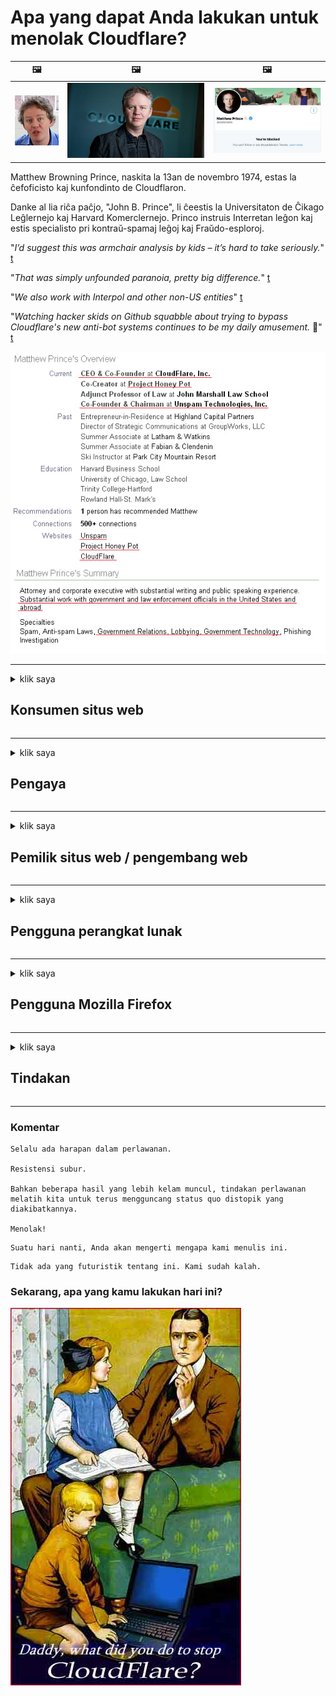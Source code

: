 # Apa yang dapat Anda lakukan untuk menolak Cloudflare?

| 🖼 | 🖼 | 🖼 |
| --- | --- | --- |
| ![](../image/matthew_prince_teen.jpg) | ![](../image/matthew_prince.jpg) | ![](../image/blockedbymatthewprince.jpg) |


Matthew Browning Prince, naskita la 13an de novembro 1974, estas la ĉefoficisto kaj kunfondinto de Cloudflaron.

Danke al lia riĉa paĉjo, "John B. Prince", li ĉeestis la Universitaton de Ĉikago Leĝlernejo kaj Harvard Komerclernejo.
Princo instruis Interretan leĝon kaj estis specialisto pri kontraŭ-spamaj leĝoj kaj Fraŭdo-esploroj.


"*I’d suggest this was armchair analysis by kids – it’s hard to take seriously.*" [t](https://www.theguardian.com/technology/2015/nov/19/cloudflare-accused-by-anonymous-helping-isis)

"*That was simply unfounded paranoia, pretty big difference.*"  [t](https://twitter.com/xxdesmus/status/992757936123359233)

"*We also work with Interpol and other non-US entities*" [t](https://twitter.com/eastdakota/status/1203028504184360960)

"*Watching hacker skids on Github squabble about trying to bypass Cloudflare's new anti-bot systems continues to be my daily amusement.* 🍿" [t](https://twitter.com/eastdakota/status/1273277839102656515)


![](../image/whoismp.jpg)

---


<details>
<summary>klik saya

## Konsumen situs web
</summary>


- Jika situs web yang Anda suka menggunakan Cloudflare, beri tahu mereka untuk tidak menggunakan Cloudflare.
  - Merengek di media sosial seperti Facebook, Reddit, Twitter atau Mastodon tidak ada bedanya. [Tindakan lebih keras daripada hashtag.](https://twitter.com/phyzonloop/status/1274132092490862594)
  - Cobalah untuk menghubungi pemilik situs web jika Anda ingin menjadikan diri Anda berguna.

[Kata Cloudflare](https://github.com/Eloston/ungoogled-chromium/issues/783):
```
Kami menyarankan agar Anda menghubungi administrator untuk layanan atau situs tertentu yang bermasalah dan berbagi pengalaman Anda.
```

[Jika Anda tidak memintanya, pemilik situs web tidak pernah tahu masalah ini.](../PEOPLE.md)

![](../image/liberapay.jpg)

[Contoh sukses](https://counterpartytalk.org/t/turn-off-cloudflare-on-counterparty-co-plz/164/5).<br>
Anda punya masalah? [Angkat suara Anda sekarang.](https://github.com/maraoz/maraoz.github.io/issues/1) Contoh di bawah ini.

```
Anda hanya membantu sensor perusahaan dan pengawasan massal.
http://crimeflare.eu.org
```

```
Halaman web Anda berada di taman pribadi berdinding CloudFlare yang menyalahgunakan privasi.
http://crimeflare.eu.org
```

- Luangkan waktu untuk membaca kebijakan privasi situs web.
  - jika situs web berada di belakang Cloudflare atau situs web menggunakan layanan yang terhubung ke Cloudflare.

Itu harus menjelaskan apa itu "Cloudflare", dan meminta izin untuk membagikan data Anda dengan Cloudflare. Kegagalan untuk melakukannya akan mengakibatkan pelanggaran kepercayaan dan situs web yang dipermasalahkan harus dihindari.

[Contoh kebijakan privasi yang dapat diterima ada di sini](https://archive.is/bDlTz) ("Subprocessors" > "Entity Name")

```
Saya telah membaca kebijakan privasi Anda dan saya tidak dapat menemukan kata Cloudflare.
Saya menolak untuk berbagi data dengan Anda jika Anda terus memberikan data saya ke Cloudflare.
http://crimeflare.eu.org
```

Ini adalah contoh kebijakan privasi yang tidak memiliki kata Cloudflare.
[Liberland Jobs](https://archive.is/daKIr) [privacy policy](https://docsend.com/view/feiwyte):

![](../image/cfwontobey.jpg)

Cloudflare memiliki kebijakan privasi mereka sendiri.
[Cloudflare suka melakukan doxxing.](https://www.reddit.com/r/GamerGhazi/comments/2s64fe/be_wary_reporting_to_cloudflare/)

Berikut adalah contoh yang bagus untuk formulir pendaftaran situs web.
AFAIK, tidak ada situs web yang melakukan ini. Apakah Anda akan mempercayai mereka?

```
Dengan mengklik "Daftar ke XYZ", Anda menyetujui persyaratan layanan dan pernyataan privasi kami.
Anda juga setuju untuk membagikan data Anda dengan Cloudflare dan juga menyetujui pernyataan privasi cloudflare.
Jika Cloudflare membocorkan informasi Anda atau tidak mengizinkan Anda terhubung ke server kami, itu bukan kesalahan kami. [*]

[ Daftar ] [ Saya tidak setuju ]
```
[*] [PEOPLE.md](../PEOPLE.md)


- Cobalah untuk tidak menggunakan layanan mereka. Ingat Anda sedang diawasi oleh Cloudflare.
  - ["I'm in your TLS, sniffin' your passworz"](../image/iminurtls.jpg)

- Cari situs lain. Ada alternatif dan peluang di internet!

- Yakinkan teman Anda untuk menggunakan Tor setiap hari.
  - Anonimitas harus menjadi standar internet terbuka!
  - [Perhatikan bahwa proyek Tor tidak menyukai proyek ini.](../HISTORY.md)

</details>

------

<details>
<summary>klik saya

## Pengaya
</summary>

- Jika browser Anda adalah Firefox, Tor Browser, atau Ungoogled Chromium gunakan salah satu add-on di bawah ini.
  - Jika Anda ingin menambahkan add-on baru, tanyakan terlebih dahulu.


| Nama | Pengembang | Dukung | Dapat Memblokir | Dapat Memberitahu | Chrome |
| -------- | -------- | -------- | -------- | -------- | -------- |
| [Bloku Cloudflaron MITM-Atakon](../subfiles/about.bcma.md) | #Addon | [ ? ](http://crimeflare.eu.org/) | **Iya**     | **Iya**     |  **Iya** |
| [Ĉu ligoj estas vundeblaj al MITM-atako?](../subfiles/about.ismm.md) | #Addon | [ ? ](http://crimeflare.eu.org/) | Tidak     | **Iya**     |  **Iya** |
| [Ĉu ĉi tiuj ligoj blokos Tor-uzanton?](../subfiles/about.isat.md) | #Addon | [ ? ](http://crimeflare.eu.org/) | Tidak     | **Iya**     |  **Iya** |
| [Block Cloudflare MITM Attack](https://trac.torproject.org/projects/tor/attachment/ticket/24351/block_cloudflare_mitm_attack-1.0.14.1-an%2Bfx.xpi)<br>[**DELETED BY TOR PROJECT**](../HISTORY.md) | nullius | [ ? ](../tool/block_cloudflare_mitm_fx), [Link](http://crimeflare.eu.org/) | **Iya**     | **Iya**     |  Tidak |
| [TPRB](http://34ahehcli3epmhbu2wbl6kw6zdfl74iyc4vg3ja4xwhhst332z3knkyd.onion/) | Sw | [ ? ](http://34ahehcli3epmhbu2wbl6kw6zdfl74iyc4vg3ja4xwhhst332z3knkyd.onion/) | **Iya**     | **Iya**     |  Tidak |
| [Detect Cloudflare](https://addons.mozilla.org/en-US/firefox/addon/detect-cloudflare/) | Frank Otto | [ ? ](https://github.com/traktofon/cf-detect) | Tidak     | **Iya**     |  Tidak |
| [True Sight](https://addons.mozilla.org/en-US/firefox/addon/detect-cloudflare-plus/) | claustromaniac | [ ? ](https://github.com/claustromaniac/detect-cloudflare-plus) | Tidak     | **Iya**     |  Tidak |
| [Which Cloudflare datacenter am I visiting?](https://addons.mozilla.org/en-US/firefox/addon/cf-pop/) | 依云 | [ ? ](https://github.com/lilydjwg/cf-pop) | Tidak     | **Iya**     |  Tidak |


- "Decentraleyes" dapat menghentikan koneksi ke "CDNJS (Cloudflare)".
  - Ini mencegah banyak permintaan mencapai jaringan, dan melayani file lokal agar situs tidak rusak.
  - Pengembang menjawab: "[very concerning indeed](https://github.com/Synzvato/decentraleyes/issues/236#issuecomment-352049501)", "[widespread usage severely centralizes the web](https://github.com/Synzvato/decentraleyes/issues/251#issuecomment-366752049)"

- [Anda juga dapat menghapus atau tidak mempercayai sertifikat Cloudflare dari Otoritas Sertifikat (CA) Anda.](https://www.ssl.com/how-to/remove-root-certificate-firefox/)

</details>

------

<details>
<summary>klik saya

## Pemilik situs web / pengembang web
</summary>


![](../image/word_cloudflarefree.jpg)

- Jangan gunakan solusi Cloudflare, Titik.
  - Anda bisa melakukan lebih baik dari itu, bukan? [Berikut cara menghapus langganan, paket, domain, atau akun Cloudflare.](https://support.cloudflare.com/hc/en-us/articles/200167776-Removing-subscriptions-plans-domains-or-accounts)

| 🖼 | 🖼 |
| --- | --- |
| ![](../image/htmlalertcloudflare.jpg) | ![](../image/htmlalertcloudflare2.jpg) |

- Ingin lebih banyak pelanggan? Kamu tahu apa yang harus dilakukan. Petunjuknya adalah "di atas garis".
  - [Halo, Anda menulis "Kami menjaga privasi Anda dengan serius" tetapi saya mendapat "Kesalahan 403 Proxy Anonim Terlarang Tidak Diizinkan".](https://it.slashdot.org/story/19/02/19/0033255/stop-saying-we-take-your-privacy-and-security-seriously) Mengapa Anda memblokir Tor atau VPN? Dan mengapa Anda memblokir email sementara?

![](../image/anonexist.jpg)

- Menggunakan Cloudflare akan meningkatkan kemungkinan pemadaman. Pengunjung tidak dapat mengakses situs web Anda jika server Anda tidak aktif atau Cloudflare sedang down.
  - [Apakah Anda benar-benar berpikir Cloudflare tidak pernah turun?](https://www.ibtimes.com/cloudflare-down-not-working-sites-producing-504-gateway-timeout-errors-2618008) [Another](https://twitter.com/Jedduff/status/1097875615997399040) [sample](https://twitter.com/search?f=tweets&vertical=default&q=Cloudflare%20is%20having%20problems). [Need more](../PEOPLE.md)?

![](../image/cloudflareinternalerror.jpg)

- Menggunakan Cloudflare untuk membuat proxy "layanan API", "server pembaruan perangkat lunak", atau "umpan RSS" Anda akan merugikan pelanggan Anda. Seorang pelanggan menelepon Anda dan berkata "Saya tidak dapat menggunakan API Anda lagi", dan Anda tidak tahu apa yang sedang terjadi. Cloudflare dapat memblokir pelanggan Anda secara diam-diam. Apakah menurut Anda tidak apa-apa?
  - Ada banyak klien pembaca RSS dan layanan online pembaca RSS. Mengapa Anda menerbitkan umpan RSS jika Anda tidak mengizinkan orang untuk berlangganan?

![](../image/rssfeedovercf.jpg)

- Apakah Anda memerlukan sertifikat HTTPS? Gunakan "Let's Encrypt" atau beli saja dari perusahaan CA.

- Apakah Anda membutuhkan server DNS? Tidak dapat menyiapkan server Anda sendiri? Bagaimana dengan mereka: [Hurricane Electric Free DNS](https://dns.he.net/), [Dyn.com](https://dyn.com/dns/), [1984 Hosting](https://www.1984hosting.com/), [Afraid.Org (Admin menghapus akun Anda jika Anda menggunakan TOR)](https://freedns.afraid.org/)

- Mencari layanan hosting? Gratis saja? Bagaimana dengan mereka: [Onion Service](http://vww6ybal4bd7szmgncyruucpgfkqahzddi37ktceo3ah7ngmcopnpyyd.onion/en/security/network-security/tor/onionservices-best-practices), [Free Web Hosting Area](https://freewha.com/), [Autistici/Inventati Web Site Hosting](https://www.autinv5q6en4gpf4.onion/services/website), [Github Pages](https://pages.github.com/), [Surge](https://surge.sh/)
  - [Alternatif untuk Cloudflare](../subfiles/cloudflare-alternatives.md)

- Apakah Anda menggunakan "cloudflare-ipfs.com"? [Apakah Anda tahu Cloudflare IPFS buruk?](../PEOPLE.md)

- Instal Firewall Aplikasi Web seperti OWASP dan Fail2Ban di server Anda dan konfigurasikan dengan benar.
  - Memblokir Tor bukanlah solusi. Jangan menghukum semua orang hanya untuk pengguna kecil yang buruk.

- Arahkan ulang atau blokir pengguna "Cloudflare Warp" dari mengakses situs web Anda. Dan berikan alasan jika Anda bisa.

> Daftar IP: "[Rentang IP Cloudflare saat ini](cloudflare_inc/)"

> A: Blokir saja mereka

```
server {
...
deny 173.245.48.0/20;
deny 103.21.244.0/22;
deny 103.22.200.0/22;
deny 103.31.4.0/22;
deny 141.101.64.0/18;
deny 108.162.192.0/18;
deny 190.93.240.0/20;
deny 188.114.96.0/20;
deny 197.234.240.0/22;
deny 198.41.128.0/17;
deny 162.158.0.0/15;
deny 104.16.0.0/12;
deny 172.64.0.0/13;
deny 131.0.72.0/22;
deny 2400:cb00::/32;
deny 2606:4700::/32;
deny 2803:f800::/32;
deny 2405:b500::/32;
deny 2405:8100::/32;
deny 2a06:98c0::/29;
deny 2c0f:f248::/32;
...
}
```

> B: Alihkan ke halaman peringatan

```
http {
...
geo $iscf {
default 0;
173.245.48.0/20 1;
103.21.244.0/22 1;
103.22.200.0/22 1;
103.31.4.0/22 1;
141.101.64.0/18 1;
108.162.192.0/18 1;
190.93.240.0/20 1;
188.114.96.0/20 1;
197.234.240.0/22 1;
198.41.128.0/17 1;
162.158.0.0/15 1;
104.16.0.0/12 1;
172.64.0.0/13 1;
131.0.72.0/22 1;
2400:cb00::/32 1;
2606:4700::/32 1;
2803:f800::/32 1;
2405:b500::/32 1;
2405:8100::/32 1;
2a06:98c0::/29 1;
2c0f:f248::/32 1;
}
...
}

server {
...
if ($iscf) {rewrite ^ https://example.com/cfwsorry.php;}
...
}

<?php
header('HTTP/1.1 406 Not Acceptable');
echo <<<CLOUDFLARED
Thank you for visiting ourwebsite.com!<br />
We are sorry, but we can't serve you because your connection is being intercepted by Cloudflare.<br />
Please read http://crimeflare.eu.org for more information.<br />
CLOUDFLARED;
die();
```

- Siapkan Tor Onion Service atau I2P insite jika Anda percaya pada kebebasan dan menyambut pengguna anonim.

- Mintalah saran dari operator situs web ganda Clearnet / Tor lainnya dan dapatkan teman anonim!

</details>

------

<details>
<summary>klik saya

## Pengguna perangkat lunak
</summary>


- Discord menggunakan CloudFlare. Alternatif? Kami merekomendasikan [**Briar** (Android)](https://f-droid.org/en/packages/org.briarproject.briar.android/), [Ricochet (PC)](https://ricochet.im/), [Tox + Tor (Android/PC)](https://tox.chat/download.html)
  - Briar menyertakan daemon Tor sehingga Anda tidak perlu menginstal Orbot.
  - Pengembang Qwtch, Buka Privasi, menghapus proyek stop_cloudflare dari layanan git mereka tanpa pemberitahuan.

- Jika Anda menggunakan Debian GNU / Linux, atau turunannya, berlangganan: [bug #831835](https://bugs.debian.org/cgi-bin/bugreport.cgi?bug=831835). Dan jika Anda bisa, membantu memverifikasi tambalan, dan membantu pengelola sampai pada kesimpulan yang benar tentang apakah itu harus diterima.

- Selalu rekomendasikan browser ini.

| Nama | Pengembang | Dukung | Komentar |
| -------- | -------- | -------- | -------- |
| [Ungoogled-Chromium](https://ungoogled-software.github.io/ungoogled-chromium-binaries/) | Eloston | [ ? ](https://github.com/Eloston/ungoogled-chromium) | PC (Win, Mac, Linux)  _!Tor_ |
| [Bromite](https://www.bromite.org/fdroid) | Bromite | [ ? ](https://github.com/bromite/bromite/issues) | Android  _!Tor_ |
| [Tor Browser](https://www.torproject.org/download/) | Tor Project | [ ? ](https://support.torproject.org/) | PC (Win, Mac, Linux)  _Tor_|
| [Tor Browser Android](https://www.torproject.org/download/) | Tor Project | [ ? ](https://support.torproject.org/) | Android  _Tor_|
| [Onion Browser](https://itunes.apple.com/us/app/onion-browser/id519296448?mt=8) | Mike Tigas | [ ? ](https://github.com/OnionBrowser/OnionBrowser/issues) | Apple iOS  _Tor_|
| [GNU/Icecat](https://www.gnu.org/software/gnuzilla/) | GNU | [ ? ](https://www.gnu.org/software/gnuzilla/) | PC (Linux) |
| [IceCatMobile](https://f-droid.org/en/packages/org.gnu.icecat/) | GNU | [ ? ](https://lists.gnu.org/mailman/listinfo/bug-gnuzilla) | Android |
| [Iridium Browser](https://iridiumbrowser.de/about/) | Iridium | [ ? ](https://github.com/iridium-browser/iridium-browser/) | PC (Win, Mac, Linux, OpenBSD) |


Privasi perangkat lunak lain tidak sempurna. Ini tidak berarti browser Tor "sempurna".
Tidak ada 100% aman atau 100% pribadi di internet dan teknologi.

- Tidak ingin menggunakan Tor? Anda dapat menggunakan browser apa pun dengan Tor daemon.
  - [Perhatikan bahwa proyek Tor tidak menyukai ini.](https://support.torproject.org/tbb/tbb-9/) Gunakan Tor Browser jika Anda bisa melakukannya.
- [Cara menggunakan Chromium dengan Tor](../subfiles/chromium_tor.md)


Mari kita bicara tentang privasi perangkat lunak lain.

- [Jika Anda benar-benar perlu menggunakan Firefox, pilih "Firefox ESR".](https://www.mozilla.org/en-US/firefox/organizations/)
  - [Firefox - Pengawas Spyware](https://spyware.neocities.org/articles/firefox.html)
  - [Firefox menolak kebebasan berbicara, melarang kebebasan berbicara](https://web.archive.org/web/20200423010026/https://reclaimthenet.org/firefox-rejects-free-speech-bans-free-speech-commenting-plugin-dissenter-from-its-extensions-gallery/)
  - ["100+ suara negatif. Sepertinya meminta perusahaan perangkat lunak untuk tetap berpegang pada ... perangkat lunak sudah terlalu berlebihan akhir-akhir ini."](https://old.reddit.com/r/firefox/comments/gutdiw/weve_got_work_to_do_the_mozilla_blog/fslbbb6/)
  - [Eh, mengapa Firefox menampilkan tautan sponsor di bilah URL saya?](https://www.reddit.com/r/firefox/comments/jybx2w/uh_why_is_firefox_showing_me_sponsored_links_in/)
  - [Mozilla - Penjelmaan Iblis](https://digdeeper.neocities.org/ghost/mozilla.html)

- [Ingat, Mozilla menggunakan layanan Cloudflare.](https://www.robtex.com/dns-lookup/www.mozilla.org) [Mereka juga menggunakan layanan DNS Cloudflare pada produk mereka.](https://www.theregister.co.uk/2018/03/21/mozilla_testing_dns_encryption/)

- [Mozilla secara resmi menolak tiket ini.](https://bugzilla.mozilla.org/show_bug.cgi?id=1426618)

- [Firefox Focus adalah lelucon.](https://github.com/mozilla-mobile/focus-android/issues/1743) [Mereka berjanji untuk mematikan telemetri tetapi mereka mengubahnya.](https://github.com/mozilla-mobile/focus-android/issues/4210)

- [Pengembang PaleMoon / Basilisk menyukai Cloudflare.](https://github.com/mozilla-mobile/focus-android/issues/1743#issuecomment-345993097)
  - [Server Arsip Pale Moon meretas dan menyebarkan malware selama 18 Bulan](https://www.reddit.com/r/privacytoolsIO/comments/cc808y/pale_moons_archive_server_hacked_and_spread/)
  - Dia juga membenci pengguna Tor - "[Biarlah itu memusuhi Tor. Saya pikir sebagian besar situs harus memusuhi Tor mengingat faktor penyalahgunaannya yang sangat tinggi.](https://github.com/yacy/yacy_search_server/issues/314#issuecomment-565932097)"

- [Waterfox memiliki masalah "telepon rumah" yang parah](https://spyware.neocities.org/articles/waterfox.html)

- [Google Chrome adalah spyware.](https://www.gnu.org/proprietary/malware-google.en.html)
  - [Google memprofilkan aktivitas Anda.](https://spyware.neocities.org/articles/chrome.html)

- [SRWare Iron membuat terlalu banyak sambungan telepon rumah.](https://spyware.neocities.org/articles/iron.html) Itu juga terhubung ke domain google.

- [Brave Browser memasukkan pelacak Facebook / Twitter ke daftar putih.](https://www.bleepingcomputer.com/news/security/facebook-twitter-trackers-whitelisted-by-brave-browser/)
  - [Berikut lebih banyak masalah.](https://spyware.neocities.org/articles/brave.html)
  - [ID afiliasi binance](https://twitter.com/cryptonator1337/status/1269594587716374528)

- [Microsoft Edge memungkinkan Facebook menjalankan kode Flash di belakang punggung pengguna.](https://www.zdnet.com/article/microsoft-edge-lets-facebook-run-flash-code-behind-users-backs/)

- [Vivaldi tidak menghormati privasi Anda.](https://spyware.neocities.org/articles/vivaldi.html)

- [Tingkat spyware Opera: Sangat Tinggi](https://spyware.neocities.org/articles/opera.html)

- Apple iOS: [Anda tidak boleh menggunakan iOS sama sekali, terutama karena itu adalah malware.](https://www.gnu.org/proprietary/malware-apple.html)

Oleh karena itu kami merekomendasikan tabel di atas saja. Tidak ada lagi.

</details>

------

<details>
<summary>klik saya

## Pengguna Mozilla Firefox
</summary>


- "Firefox Nightly" akan mengirimkan informasi tingkat debug ke server Mozilla tanpa metode penyisihan.
  - [Server Mozilla menggunakan Cloudflare](https://www.digwebinterface.com/?hostnames=www.mozilla.org%0D%0Amozilla.cloudflare-dns.com&type=&ns=resolver&useresolver=8.8.4.4&nameservers=)

- Anda mungkin saja melarang Firefox untuk terhubung ke server Mozilla.
  - [Panduan template kebijakan Mozilla](https://github.com/mozilla/policy-templates/blob/master/README.md)
  - Ingatlah bahwa trik ini mungkin berhenti berfungsi di versi yang lebih baru karena Mozilla suka memasukkan dirinya ke dalam daftar putih.
  - Gunakan firewall dan filter DNS untuk memblokirnya sepenuhnya.

"`/distribution/policies.json`"

>     "WebsiteFilter": {
> 		"Block": [
> 		"*://*.mozilla.com/*",
> 		"*://*.mozilla.net/*",
> 		"*://*.mozilla.org/*",
> 		"*://webcompat.com/*",
> 		"*://*.firefox.com/*",
> 		"*://*.thunderbird.net/*",
> 		"*://*.cloudflare.com/*"
> 		]
>     },


- ~~Laporkan bug di pelacak mozilla, beri tahu mereka untuk tidak menggunakan Cloudflare.~~ Ada laporan bug di bugzilla. Kekhawatiran mereka diposting banyak orang, namun bug tersebut disembunyikan oleh admin pada tahun 2018.

- Anda dapat menonaktifkan DoH di Firefox.
  - [Ubah penyedia DNS default firefox](../subfiles/change-firefox-dns.md)

![](../image/firefoxdns.jpg)

- [Jika Anda ingin menggunakan DNS non-ISP, pertimbangkan untuk menggunakan layanan DNS OpenNIC Tier2 atau layanan DNS non-Cloudflare.](https://wiki.opennic.org/start)
![](../image/opennic.jpg)
  - Blokir Cloudflare dengan DNS. [Crimeflare DNS](../subfiles/service.publicdns.md)

- Anda dapat menggunakan Tor sebagai pemecah DNS. [Jika Anda bukan ahli Tor, ajukan pertanyaan di sini.](https://tor.stackexchange.com/)

> **Bagaimana?**
> 1. Unduh Tor dan instal di komputer Anda.
> 2. Tambahkan baris ini ke file "torrc".
> DNSPort 127.0.0.1:53
> 3. Mulai ulang Tor.
> 4. Setel server DNS komputer Anda ke "127.0.0.1".

</details>

------

<details>
<summary>klik saya

## Tindakan
</summary>


- Beri tahu orang lain di sekitar Anda tentang bahaya Cloudflare.

- [Bantu perbaiki repositori ini.](http://crimeflare.eu.org)
  - Baik daftar, argumen yang menentangnya, dan detailnya.

- [Dokumentasikan dan publikasikan di mana ada yang salah dengan Cloudflare (dan perusahaan serupa), pastikan untuk menyebutkan repositori ini ketika Anda melakukannya](http://crimeflare.eu.org) :)

- Buat lebih banyak orang menggunakan Tor secara default sehingga mereka dapat merasakan web dari sudut pandang berbagai belahan dunia.

- Mulai grup, di media sosial dan ruang daging, yang didedikasikan untuk membebaskan dunia dari Cloudflare.

- Jika sesuai, tautkan ke grup-grup ini di repositori ini - ini bisa menjadi tempat untuk berkoordinasi bekerja bersama sebagai grup.

- [Memulai koperasi yang dapat memberikan alternatif non-korporat yang berarti untuk Cloudflare.](../subfiles/cloudflare-alternatives.md)

- Beri tahu kami tentang alternatif apa pun untuk membantu setidaknya menyediakan banyak pertahanan berlapis terhadap Cloudflare.

- Jika Anda adalah pelanggan Cloudflare, atur pengaturan privasi Anda, dan tunggu sampai mereka melanggarnya.
  - [Kemudian bawa mereka ke bawah tuduhan anti-spam / pelanggaran privasi.](https://twitter.com/thexpaw/status/1108424723233419264)

- Jika Anda berada di Amerika Serikat dan situs web yang dipermasalahkan adalah bank atau akuntan, cobalah untuk memberikan tekanan hukum di bawah Gramm – Leach – Bliley Act, atau American with DIsabilities Act dan laporkan kembali kepada kami seberapa jauh pencapaian Anda .

- Jika situs web tersebut adalah situs pemerintah, cobalah untuk memberikan tekanan hukum berdasarkan Amandemen Pertama Konstitusi AS.

- Jika Anda warga negara UE, hubungi situs web untuk mengirimkan informasi pribadi Anda di bawah Peraturan Perlindungan Data Umum. Jika mereka menolak memberikan informasi Anda, itu melanggar hukum.

- Untuk perusahaan yang mengklaim menawarkan layanan di situs mereka, coba laporkan sebagai "iklan palsu" ke organisasi perlindungan konsumen dan BBB. Situs web Cloudflare dilayani oleh server Cloudflare.

- [ITU menyarankan dalam konteks AS bahwa Cloudflare mulai menjadi cukup besar sehingga undang-undang antimonopoli dapat diberlakukan kepada mereka.](https://www.itu.int/en/ITU-T/Workshops-and-Seminars/20181218/Documents/Geoff_Huston_Presentation.pdf)

- Dapat dibayangkan bahwa GNU GPL versi 4 dapat menyertakan ketentuan yang melarang penyimpanan kode sumber di belakang layanan semacam itu, yang mensyaratkan untuk semua GPLv4 dan program yang lebih baru yang setidaknya kode sumber dapat diakses melalui media yang tidak mendiskriminasi pengguna Tor.

</details>

------

### Komentar

```
Selalu ada harapan dalam perlawanan.

Resistensi subur.

Bahkan beberapa hasil yang lebih kelam muncul, tindakan perlawanan melatih kita untuk terus mengguncang status quo distopik yang diakibatkannya.

Menolak!
```

```
Suatu hari nanti, Anda akan mengerti mengapa kami menulis ini.
```

```
Tidak ada yang futuristik tentang ini. Kami sudah kalah.
```

### Sekarang, apa yang kamu lakukan hari ini?


![](../image/stopcf.jpg)
